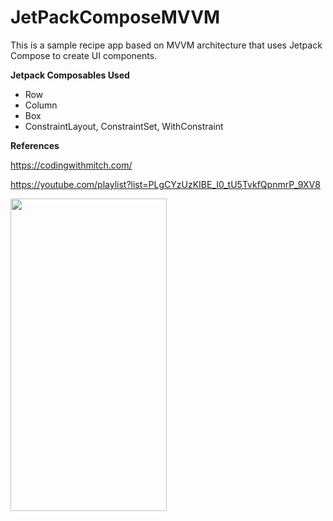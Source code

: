# JetPackComposeMVVM
This is a sample recipe app based on MVVM architecture that uses Jetpack Compose to create UI components.

**Jetpack Composables Used**

* Row
* Column
* Box
* ConstraintLayout, ConstraintSet, WithConstraint

**References**

https://codingwithmitch.com/ 

https://youtube.com/playlist?list=PLgCYzUzKIBE_I0_tU5TvkfQpnmrP_9XV8


<img src="https://user-images.githubusercontent.com/40466166/103433264-6b688180-4c14-11eb-83d9-8ee5ef188a38.png" width="250" height="500">
